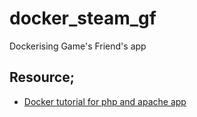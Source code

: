 # docker_steam_gf
Dockerising Game's Friend's app



## Resource;

* [Docker tutorial for php and apache app](https://writing.pupius.co.uk/apache-and-php-on-docker-44faef716150)

